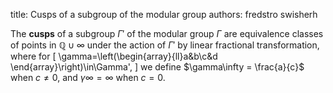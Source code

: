 title: Cusps of a subgroup of the modular group
authors:
    fredstro
    swisherh

The **cusps** of a subgroup $\Gamma'$ of the modular group $\Gamma$ are equivalence classes of points in $\mathbb{Q}\cup\infty$ under the action of $\Gamma'$ by linear fractional transformation, where for
\[
\gamma=\left(\begin{array}{ll}a&b\\c&d \end{array}\right)\in\Gamma',
\]
we define $\gamma\infty = \frac{a}{c}$ when $c\neq 0$, and $\gamma\infty = \infty$ when $c=0$.

